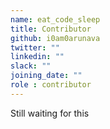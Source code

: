 ```yaml
---
name: eat_code_sleep
title: Contributor
github: i0am0arunava
twitter: ""
linkedin: ""
slack: ""
joining_date: ""
role : contributor
---
```


Still waiting for this
